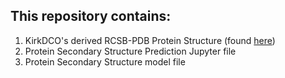 ## This repository contains:
1. KirkDCO's derived RCSB-PDB Protein Structure (found [here](https://github.com/KirkDCO/pdb-secondary-structure-2022))
2. Protein Secondary Structure Prediction Jupyter file
3. Protein Secondary Structure model file
